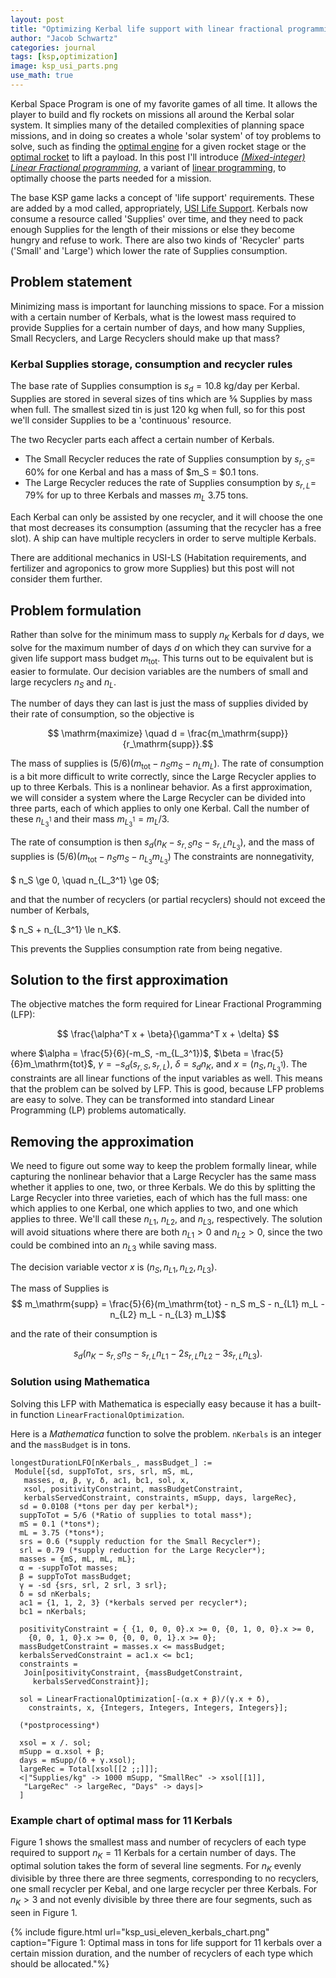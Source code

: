 ```yaml
---
layout: post
title: "Optimizing Kerbal life support with linear fractional programming"
author: "Jacob Schwartz"
categories: journal
tags: [ksp,optimization]
image: ksp_usi_parts.png
use_math: true
---
```


Kerbal Space Program is one of my favorite games of all time. 
It allows the player to build and fly rockets on missions all around the Kerbal solar system.
It simplies many of the detailed complexities of planning space missions, and in doing so creates
a whole 'solar system' of toy problems to solve, such as finding the [optimal engine](https://meithan.net/KSP/engines/) for a given rocket stage or the [optimal rocket](https://garycourt.github.io/korc/) to lift a payload.
In this post I'll introduce [*(Mixed-integer) Linear Fractional programming*](https://en.wikipedia.org/wiki/Linear-fractional_programming), a variant of [linear programming](https://en.wikipedia.org/wiki/Linear_programming), to optimally choose the parts needed for a mission.

The base KSP game lacks a concept of 'life support' requirements. 
These are added by a mod called, appropriately, [USI Life Support](https://github.com/UmbraSpaceIndustries/USI-LS/wiki).
Kerbals now consume a resource called 'Supplies' over time, and they need to pack enough Supplies for the length of their missions or else they become hungry and refuse to work.
There are also two kinds of 'Recycler' parts ('Small' and 'Large') which lower the rate of Supplies consumption.

## Problem statement
Minimizing mass is important for launching missions to space.
For a mission with a certain number of Kerbals, what is the lowest mass required to provide Supplies for a certain number of days, and how many Supplies, Small Recyclers, and Large Recyclers should make up that mass?

### Kerbal Supplies storage, consumption and recycler rules

The base rate of Supplies consumption is $s_d = 10.8$ kg/day per Kerbal.
Supplies are stored in several sizes of tins which are ⅚ Supplies by mass when full. The smallest sized tin is just 120 kg when full, so for this post we'll consider Supplies to be a 'continuous' resource.

The two Recycler parts each affect a certain number of Kerbals.
* The Small Recycler reduces the rate of Supplies consumption by $s_{r,S} =$ 60% for one Kerbal and has a mass of $m_S = $0.1 tons.
* The Large Recycler reduces the rate of Supplies consumption by $s_{r,L} =$ 79% for up to three Kerbals and masses $m_L$ 3.75 tons.

Each Kerbal can only be assisted by one recycler, and it will choose the one that most decreases its consumption (assuming that the recycler has a free slot). A ship can have multiple recyclers in order to serve multiple Kerbals.

There are additional mechanics in USI-LS (Habitation requirements, and fertilizer and agroponics to grow more Supplies) but this post will not consider them further.

## Problem formulation
Rather than solve for the minimum mass to supply $n_K$ Kerbals for $d$ days, we solve for the maximum number of days $d$ on which they can survive for a given life support mass budget $m_\mathrm{tot}$. This turns out to be equivalent but is easier to formulate. Our decision variables are the numbers of small and large recyclers $n_S$ and $n_L$.

The number of days they can last is just the mass of supplies divided by their rate of consumption, so the objective is

$$ \mathrm{maximize} \quad d = \frac{m_\mathrm{supp}}{r_\mathrm{supp}}.$$

The mass of supplies is $(5/6)(m_\mathrm{tot} - n_S m_S - n_L m_L)$.
The rate of consumption is a bit more difficult to write correctly, since the Large Recycler applies to up to three Kerbals. This is a nonlinear behavior. As a first approximation, we will consider a system where the Large Recycler can be divided into three parts, each of which applies to only one Kerbal. Call the number of these $n_{L_3^1}$ and their mass $m_{L_3^1} = m_{L} / 3$.

The rate of consumption is then $s_d (n_K - s_{r,S} n_S - s_{r,L} n_{L_3})$, and the mass of supplies is
$(5/6)(m_\mathrm{tot} - n_S m_S - n_{L_3} m_{L_3})$
The constraints are nonnegativity,

$ n_S \ge 0, \quad n_{L_3^1} \ge 0$;

and that the number of recyclers (or partial recyclers) should not exceed the number of Kerbals, 

$ n_S + n_{L_3^1} \le n_K$.

This prevents the Supplies consumption rate from being negative.

## Solution to the first approximation

The objective matches the form required for Linear Fractional Programming (LFP):

$$ \frac{\alpha^T x + \beta}{\gamma^T x + \delta} $$

where $\alpha = \frac{5}{6}(-m_S, -m_{L_3^1})$, $\beta = \frac{5}{6}m_\mathrm{tot}$, $\gamma = -s_d \left(s_{r,S}, s_{r,L}\right)$, $\delta = s_d n_K$, and $x = (n_S, n_{L_3^1})$.
The constraints are all linear functions of the input variables as well. This means that the problem can be solved by LFP.
This is good, because LFP problems are easy to solve. They can be transformed into standard Linear Programming (LP) problems automatically.

## Removing the approximation

We need to figure out some way to keep the problem formally linear, while capturing the nonlinear behavior that a Large Recycler has the same mass whether it applies to one, two, or three Kerbals.
We do this by splitting the Large Recycler into three varieties, each of which has the full mass: one which applies to one Kerbal, one which applies to two, and one which applies to three. We'll call these $n_{L1}$, $n_{L2}$, and $n_{L3}$, respectively. The solution will avoid situations where there are both $n_{L1} > 0$ and $n_{L2} > 0$, since the two could be combined into an $n_{L3}$ while saving mass.

The decision variable vector $x$ is $\left(n_S, n_{L1}, n_{L2}, n_{L3}\right)$.

The mass of Supplies is $$ m_\mathrm{supp} = \frac{5}{6}(m_\mathrm{tot} - n_S m_S - n_{L1} m_L - n_{L2} m_L - n_{L3} m_L)$$

and the rate of their consumption is 

$$ s_d \left(n_K - s_{r,S} n_S - s_{r,L} n_{L1} - 2 s_{r,L} n_{L2} - 3 s_{r,L} n_{L3}\right).$$

### Solution using Mathematica

Solving this LFP with Mathematica is especially easy because it has a built-in function `LinearFractionalOptimization`.

Here is a *Mathematica* function to solve the problem. `nKerbals` is an integer and the `massBudget` is in tons.

```
longestDurationLFO[nKerbals_, massBudget_] := 
 Module[{sd, suppToTot, srs, srl, mS, mL, 
   masses, α, β, γ, δ, ac1, bc1, sol, x, 
   xsol, positivityConstraint, massBudgetConstraint, 
   kerbalsServedConstraint, constraints, mSupp, days, largeRec}, 
  sd = 0.0108 (*tons per day per kerbal*);
  suppToTot = 5/6 (*Ratio of supplies to total mass*);
  mS = 0.1 (*tons*);
  mL = 3.75 (*tons*);
  srs = 0.6 (*supply reduction for the Small Recycler*);
  srl = 0.79 (*supply reduction for the Large Recycler*);
  masses = {mS, mL, mL, mL};
  α = -suppToTot masses;
  β = suppToTot massBudget;
  γ = -sd {srs, srl, 2 srl, 3 srl};
  δ = sd nKerbals;
  ac1 = {1, 1, 2, 3} (*kerbals served per recycler*);
  bc1 = nKerbals;
  
  positivityConstraint = { {1, 0, 0, 0}.x >= 0, {0, 1, 0, 0}.x >= 0,
    {0, 0, 1, 0}.x >= 0, {0, 0, 0, 1}.x >= 0};
  massBudgetConstraint = masses.x <= massBudget;
  kerbalsServedConstraint = ac1.x <= bc1;
  constraints = 
   Join[positivityConstraint, {massBudgetConstraint, 
     kerbalsServedConstraint}];
  
  sol = LinearFractionalOptimization[-(α.x + β)/(γ.x + δ),
    constraints, x, {Integers, Integers, Integers, Integers}];

  (*postprocessing*)
  
  xsol = x /. sol;
  mSupp = α.xsol + β;
  days = mSupp/(δ + γ.xsol);
  largeRec = Total[xsol[[2 ;;]]];
  <|"Supplies/kg" -> 1000 mSupp, "SmallRec" -> xsol[[1]], 
   "LargeRec" -> largeRec, "Days" -> days|>
  ]
```

### Example chart of optimal mass for 11 Kerbals

Figure 1 shows the smallest mass and number of recyclers of each type required to support $n_K = 11$ Kerbals for a certain number of days. The optimal solution takes the form of several line segments. For $n_K$ evenly divisible by three there are three segments, corresponding to no recyclers, one small recycler per Kebal, and one large recycler per three Kerbals. For $n_K > 3$ and not evenly divisible by three there are four segments, such as seen in Figure 1.

{% include figure.html url="ksp_usi_eleven_kerbals_chart.png" 
caption="Figure 1: Optimal mass in tons for life support for 11 kerbals over a certain mission duration, and the number of recyclers of each type which should be allocated."%} 

